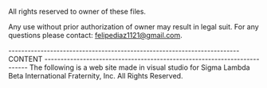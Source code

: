 All rights reserved to owner of these files.

Any use without prior authorization of owner may result in legal suit. For any questions please contact: felipediaz1121@gmail.com.

------------------------------------------------------------------------  CONTENT -------------------------------------------------------------------------
The following is a web site made in visual studio for Sigma Lambda Beta International Fraternity, Inc. All Rights Reserved.
